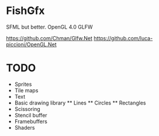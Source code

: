 # FishGfx
SFML but better. OpenGL 4.0 GLFW

https://github.com/Chman/Glfw.Net
https://github.com/luca-piccioni/OpenGL.Net

# TODO

* Sprites
* Tile maps
* Text
* Basic drawing library
** Lines
** Circles
** Rectangles
* Scissoring
* Stencil buffer
* Framebuffers
* Shaders